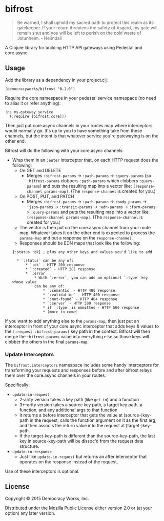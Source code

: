 # bifrost

> Be warned, I shall uphold my sacred oath to protect this realm as its
> gatekeeper. If your return threatens the safety of Asgard, my gate will
> remain shut and you will be left to perish on the cold waste of Jotunheim.
>   \- Heimdall

A Clojure library for building HTTP API gateways using Pedestal and core.async.

## Usage

Add the library as a dependency in your project.clj:

`[democracyworks/bifrost "0.1.0"]`

Require the core namespace in your pedestal service namespace (no need to alias
it or refer anything):

```
(ns my-gateway.service
  (:require [bifrost.core]))
```

Then just put core.async channels in your routes map where interceptors would
normally go. It's up to you to have something take from these channels, but the
intent is that whatever service you're gatewaying is on the other end.

Bifrost will do the following with your core.async channels:

* Wrap them in an `:enter` interceptor that, on each HTTP request does the
  following:
    * On GET and DELETE
        * Merges `:bifrost-params` -> `:path-params` -> `:query-params` (so
        `:bifrost-params` clobbers `:path-params` which clobbers
        `:query-params`) and puts the resulting map into a vector like:
        `[response-channel params-map]`. (The `response-channel` is created
        for you.)
    * On POST, PUT, and PATCH
        * Merges `:bifrost-params` -> `:path-params` -> `:body-params` ->
        `:json-params` -> `:transit-params` -> `:edn-params` -> `:form-params`
        -> `:query-params` and puts the resulting map into a vector like:
        `[response-channel params-map]`. (The `response-channel` is created for
        you.)
    * The vector is then put on the core.async channel from your route map.
    Whatever takes it on the other end is expected to process the `params-map`
    and put a response on the `response-channel`.
    * Responses should be EDN maps that look like the following:
    ```
    {:status :ok} ; plus any other keys and values you'd like to add
    ```
        * `:status` can be any of:
            * `:ok` - HTTP 200 response
            * `:created` - HTTP 201 response
            * `:error`
                * With `:error`, you can add an optional `:type` key whose value
                can be any of:
                    * `:semantic` - HTTP 400 response
                    * `:validation` - HTTP 400 response
                    * `:not-found` - HTTP 404 response
                    * `:server` - HTTP 500 response
                    * if `:type` is ommitted - HTTP 500 response
                    * (more to come)

If you want to add anything else to the `params-map`, then just put an
interceptor in front of your core.async interceptor that adds keys & values to
the `[:request :bifrost-params]` key path in the context.
Bifrost will then merge the `:bifrost-params` value into everything
else so those keys will clobber the others in the final `params-map`.

### Update Interceptors

The `bifrost.interceptors` namespace includes some handy interceptors for
transforming your requests and responses before and after bifrost relays
them over the core.async channels in your routes.

Specifically:

* `update-in-request`
    * 2-arity version takes a key path (like `get-in`) and a function
    * 3+-arity version takes a source key path, a target key path, a function,
    and any additional args to that function
    * It returns a before interceptor that gets the value at (source-)key-path
    in the request, calls the function argument on it as the first arg, and then
    assoc's the return value into the request at (target-)key-path.
    * If the target-key-path is different than the source-key-path, the last key
    in source-key-path will be dissoc'd from the request data structure.
* `update-in-response`
    * Just like `update-in-request` but returns an after interceptor that
    operates on the response instead of the request.

Use of these interceptors is optional.

## License

Copyright © 2015 Democracy Works, Inc.

Distributed under the Mozilla Public License either version 2.0 or (at
your option) any later version.
